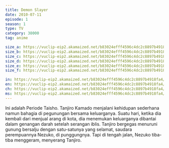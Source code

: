 ```yaml
---
title: Demon Slayer
date: 2010-07-11
episode: 1
season: 1
type: TV
category: 38000
tag: anime

size_a: https://vuclip-eip2.akamaized.net/b83024efff4596c4dc2c8897b4918fa4/vp63207_V20200929100606/hlsc_e2931_2.m3u8
size_b: https://vuclip-eip2.akamaized.net/b83024efff4596c4dc2c8897b4918fa4/vp63207_V20200929100606/hlsc_e2931_3.m3u8
size_c: https://vuclip-eip2.akamaized.net/b83024efff4596c4dc2c8897b4918fa4/vp63207_V20200929100606/hlsc_e2931_4.m3u8
size_d: https://vuclip-eip2.akamaized.net/b83024efff4596c4dc2c8897b4918fa4/vp63207_V20200929100606/hlsc_e2931_5.m3u8
size_e: https://vuclip-eip2.akamaized.net/b83024efff4596c4dc2c8897b4918fa4/vp63207_V20200929100606/hlsc_e2931_6.m3u8
size_f: https://vuclip-eip2.akamaized.net/b83024efff4596c4dc2c8897b4918fa4/vp63207_V20200929100606/hlsc_e2931_7.m3u8

in: https://vuclip-eip2.akamaized.net/b83024efff4596c4dc2c8897b4918fa4/id.vtt
en: https://vuclip-eip2.akamaized.net/b83024efff4596c4dc2c8897b4918fa4/en.vtt
ch: https://vuclip-eip2.akamaized.net/b83024efff4596c4dc2c8897b4918fa4/zh-TW.vtt
ms: https://vuclip-eip2.akamaized.net/b83024efff4596c4dc2c8897b4918fa4/ms.vtt
---
```

Ini adalah Periode Taisho. Tanjiro Kamado menjalani kehidupan sederhana namun bahagia di pegunungan bersama keluarganya. Suatu hari, ketika dia kembali dari menjual arang di kota, dia menemukan keluarganya dibantai dalam genangan darah setelah serangan iblis. Tanjiro bergegas menuruni gunung bersalju dengan satu-satunya yang selamat, saudara perempuannya Nezuko, di punggungnya. Tapi di tengah jalan, Nezuko tiba-tiba menggeram, menyerang Tanjiro.
